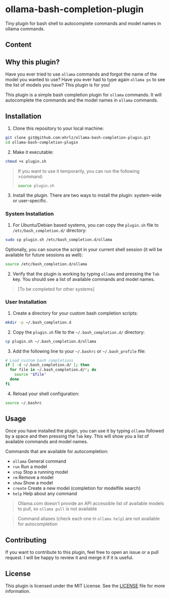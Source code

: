 # ollama-bash-completion-plugin

Tiny plugin for bash shell to autocomplete commands and model names in ollama commands.

## Content



## Why this plugin?
Have you ever tried to use `ollama` commands and forgot the name of the model you wanted to use? Have you ever had to type again `ollama ps` to see the list of models you have? This plugin is for you!

This plugin is a simple bash completion plugin for `ollama` commands. It will autocomplete the commands and the model names in `ollama` commands.

## Installation
1. Clone this repository to your local machine:
```bash
git clone git@github.com:ehrlz/ollama-bash-completion-plugin.git
cd ollama-bash-completion-plugin
```

2. Make it executable:
```bash
chmod +x plugin.sh
```

>If you want to use it temporarily, you can run the following >command:
>```bash
>source plugin.sh
>```

3. Install the plugin. There are two ways to install the plugin: system-wide or user-specific.

### System Installation
1. For Ubuntu/Debian based systems, you can copy the `plugin.sh` file to `/etc/bash_completion.d/` directory:
```bash
sudo cp plugin.sh /etc/bash_completion.d/ollama
```
Optionally, you can source the script in your current shell session (it will be available for future sessions as well):
```bash
source /etc/bash_completion.d/ollama
```

2. Verify that the plugin is working by typing `ollama` and pressing the `Tab` key. You should see a list of available commands and model names.

>[To be completed for other systems]

### User Installation

1. Create a directory for your custom bash completion scripts:
```bash
mkdir -p ~/.bash_completion.d
```
2. Copy the `plugin.sh` file to the `~/.bash_completion.d/` directory:
```bash
cp plugin.sh ~/.bash_completion.d/ollama
```
3. Add the following line to your `~/.bashrc` or `~/.bash_profile` file:
```bash
# Load custom bash completions
if [ -d ~/.bash_completion.d/ ]; then
  for file in ~/.bash_completion.d/*; do
    source "$file"
  done
fi
```
4. Reload your shell configuration:
```bash
source ~/.bashrc
```

## Usage
Once you have installed the plugin, you can use it by typing `ollama` followed by a space and then pressing the `Tab` key. This will show you a list of available commands and model names.

Commands that are available for autocompletion:
  - `ollama`      General command
  - `run`         Run a model
  - `stop`        Stop a running model
  - `rm`          Remove a model
  - `show`        Show a model
  - `create`      Create a new model (completion for modelfile search)
  - `help`        Help about any command

> Ollama.com doesn't provide an API accessible list of available models to pull, so `ollama pull` is not available

> Command aliases (check each one in `ollama help`) are not available for autocompletion

## Contributing
If you want to contribute to this plugin, feel free to open an issue or a pull request. I will be happy to review it and merge it if it is useful.

## License
This plugin is licensed under the MIT License. See the [LICENSE](LICENSE) file for more information.
